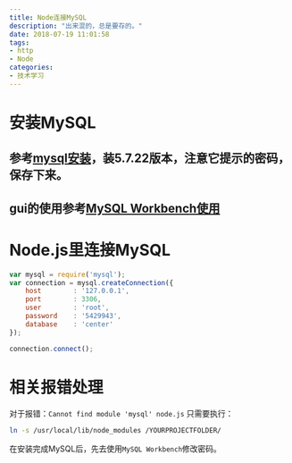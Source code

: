 ```yaml
---
title: Node连接MySQL
description: "出来混的，总是要存的。"
date: 2018-07-19 11:01:58
tags:
- http
- Node
categories:
- 技术学习
---
```

# 安装MySQL
## 参考[mysql安装](https://blog.csdn.net/RunIntoLove/article/details/51422787)，装5.7.22版本，注意它提示的密码，保存下来。
## gui的使用参考[MySQL Workbench使用](https://www.jianshu.com/p/dc58a4efdd84)

# Node.js里连接MySQL
```js
var mysql = require('mysql');
var connection = mysql.createConnection({
    host        : '127.0.0.1',
    port        : 3306,
    user        : 'root',
    password    : '5429943',
    database    : 'center'
});

connection.connect();
```

# 相关报错处理
对于报错：`Cannot find module 'mysql' node.js`
只需要执行：
```sh
ln -s /usr/local/lib/node_modules /YOURPROJECTFOLDER/
```

在安装完成MySQL后，先去使用`MySQL Workbench`修改密码。